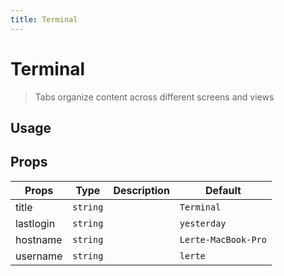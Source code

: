 ```yaml
---
title: Terminal
---
```


# Terminal

> Tabs organize content across different screens and views

## Usage

<usage name="terminal"></usage>

## Props

| Props     | Type     | Description | Default             |
| --------- | -------- | ----------- | ------------------- |
| title     | `string` |             | `Terminal`          |
| lastlogin | `string` |             | `yesterday`         |
| hostname  | `string` |             | `Lerte-MacBook-Pro` |
| username  | `string` |             | `lerte`             |
